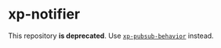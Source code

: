 # xp-notifier

This repository **is deprecated**. Use [`xp-pubsub-behavior`](https://github.com/expandjs/xp-pubsub-behavior) instead.
